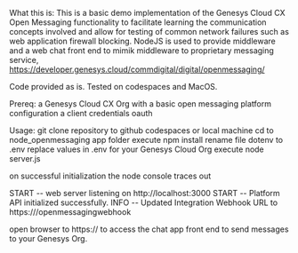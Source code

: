 What this is:
This is a basic demo implementation of the Genesys Cloud CX Open Messaging functionality to facilitate learning the communication concepts involved and allow for testing of common network failures such as web application firewall blocking. NodeJS is used to provide middleware and a web chat front end to mimik middleware to proprietary messaging service, https://developer.genesys.cloud/commdigital/digital/openmessaging/

Code provided as is.
Tested on codespaces and MacOS. 

Prereq:
a Genesys Cloud CX Org with
  a basic open messaging platform configuration
  a client credentials oauth 


Usage:
git clone repository to github codespaces or local machine
cd to node_openmessaging app folder
execute npm install
rename file dotenv to .env
replace values in .env for your Genesys Cloud Org
execute node server.js

on successful initialization the node console traces out

 START -- web server listening on http://localhost:3000
 START -- Platform API initialized successfully.
 INFO -- Updated Integration Webhook URL to https://<your local tunnel or codespaces domain>/openmessagingwebhook

open browser to https://<your local tunnel or codespaces domain> to access the chat app front end to send messages to your Genesys Org.
